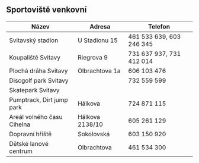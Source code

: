 ## Sportoviště venkovní

| Název                      | Adresa          | Telefon                  |
| -------------------------- | --------------- | ------------------------ |
| Svitavský stadion          | U Stadionu 15   | 461 533 639, 603 246 345 |
| Koupaliště Svitavy         | Riegrova 9      | 731 637 937, 731 412 014 |
| Plochá dráha Svitavy       | Olbrachtova 1a  | 606 103 476              |
| Discgolf park Svitavy      |                 | 732 559 599              |
| Skatepark Svitavy          |                 |                          |
| Pumptrack, Dirt jump park  | Hálkova         | 724 871 115              |
| Areál volného času Cihelna | Hálkova 2138/10 | 605 261 129              |
| Dopravní hřiště            | Sokolovská      | 603 150 920              |
| Dětské lanové centrum      | Olbrachtova     | 461 534 300              |